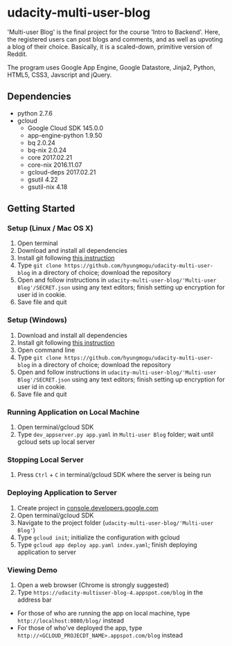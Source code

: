 # udacity-multi-user-blog

'Multi-user Blog' is the final project for the course 'Intro to Backend'. Here, the registered users can post blogs and comments, and as well as upvoting a blog of their choice. Basically, it is a scaled-down, primitive version of Reddit.

The program uses Google App Engine, Google Datastore, Jinja2, Python, HTML5, CSS3, Javscript and jQuery. 

## Dependencies

- python 2.7.6
- gcloud
  - Google Cloud SDK 145.0.0
  - app-engine-python 1.9.50
  - bq 2.0.24
  - bq-nix 2.0.24
  - core 2017.02.21
  - core-nix 2016.11.07
  - gcloud-deps 2017.02.21
  - gsutil 4.22
  - gsutil-nix 4.18

## Getting Started

### Setup (Linux / Mac OS X)
1. Open terminal
2. Download and install all dependencies
3. Install git following [this instruction](https://www.atlassian.com/git/tutorials/install-git)
4. Type `git clone https://github.com/hyungmogu/udacity-multi-user-blog` in a directory of choice; download the repository
5. Open and follow instructions in `udacity-multi-user-blog/'Multi-user Blog'/SECRET.json` using any text editors; finish setting up encryption for user id in cookie.
6. Save file and quit

### Setup (Windows)
1. Download and install all dependencies
2. Install git following [this instruction](https://www.atlassian.com/git/tutorials/install-git) 
3. Open command line
4. Type `git clone https://github.com/hyungmogu/udacity-multi-user-blog` in a directory of choice; download the repository
5. Open and follow instructions in `udacity-multi-user-blog/'Multi-user Blog'/SECRET.json` using any text editors; finish setting up encryption for user id in cookie.
6. Save file and quit

### Running Application on Local Machine
1. Open terminal/gcloud SDK 
2. Type `dev_appserver.py app.yaml` in `Multi-user Blog` folder; wait until gcloud sets up local server

### Stopping Local Server
1. Press `Ctrl` + `C` in terminal/gcloud SDK where the server is being run

### Deploying Application to Server
1. Create project in [console.developers.google.com](https://console.developers.google.com/)
2. Open terminal/gcloud SDK
3. Navigate to the project folder (`udacity-multi-user-blog/'Multi-user Blog'`)
4. Type `gcloud init`; initialize the configuration with gcloud
5. Type `gcloud app deploy app.yaml index.yaml`; finish deploying application to server

### Viewing Demo
1. Open a web browser (Chrome is strongly suggested)
2. Type `https://udacity-multiuser-blog-4.appspot.com/blog` in the address bar
  - For those of who are running the app on local machine, type `http://localhost:8080/blog/` instead
  - For those of who've deployed the app, type `http://<GCLOUD_PROJECDT_NAME>.appspot.com/blog` instead





